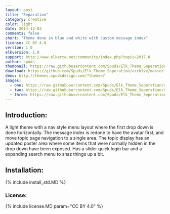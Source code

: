 ```yaml
---
layout: post
title: "Separation"
category: creative
color: light
date: 2014-12-03
comments: false
short: "Theme done in blue and white with custom message index"
license: CC BY 4.0
version: 1.0
elkversion: 1.0
support: http://www.elkarte.net/community/index.php?topic=2017.0
author: spuds
thumbnail: https://raw.githubusercontent.com/Spuds/Elk_Theme_Seperation/master/sample_images/collapsed.jpg
download: https://github.com/Spuds/Elk_Theme_Seperation/archive/master.zip
demo: http://themes.spudsdesign.com/?theme=7
images:
  - one: https://raw.githubusercontent.com/Spuds/Elk_Theme_Seperation/master/sample_images/boadindex.jpg
  - two: https://raw.githubusercontent.com/Spuds/Elk_Theme_Seperation/master/sample_images/collapsed.jpg
  - three: https://raw.githubusercontent.com/Spuds/Elk_Theme_Seperation/master/sample_images/topic.jpg
---
```


## Introduction:
A light theme with a nav style menu layout where the first drop down is done horizontally.  The message index is redone to have the avatar first, and move topic page navigation to a single area.  The topic display has an updated poster area where some items that were normally hidden in the drop down have been exposed.  Has a slider quick login bar and a expanding search menu to snaz things up a bit.

## Installation:
{% include install_std.MD %}

### License:
{% include license.MD param="CC BY 4.0" %}